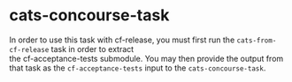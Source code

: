 # cats-concourse-task

In order to use this task with cf-release, you must first run the `cats-from-cf-release` task in order to extract  
the cf-acceptance-tests submodule. You may then provide the output from that task as the `cf-acceptance-tests` input to 
the `cats-concourse-task`.
